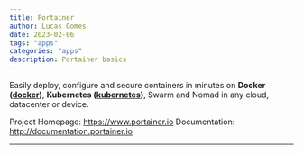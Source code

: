 ```yaml
---
title: Portainer
author: Lucas Gomes
date: 2023-02-06
tags: "apps"
categories: "apps"
description: Portainer basics
---
```


Easily deploy, configure and secure containers in minutes on **Docker ([docker](docker))**, **Kubernetes ([kubernetes](kubernetes))**, Swarm and Nomad in any cloud, datacenter or device.

Project Homepage: <https://www.portainer.io>
Documentation: <http://documentation.portainer.io>

---
